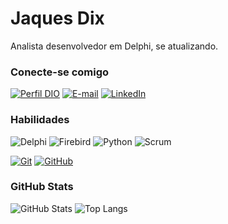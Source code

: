
# Jaques Dix

Analista desenvolvedor em Delphi, se atualizando.

### Conecte-se comigo

[![Perfil DIO](https://img.shields.io/badge/-Meu%20Perfil%20na%20DIO-30A3DC?style=for-the-badge)](https://www.dio.me/users/Jaquesjosijose)
[![E-mail](https://img.shields.io/badge/-Email-000?style=for-the-badge&logo=microsoft-outlook&logoColor=E94D5F)](mailto:jaques.dix1983@gmail.com)
[![LinkedIn](https://img.shields.io/badge/-LinkedIn-000?style=for-the-badge&logo=linkedin&logoColor=30A3DC)](https://www.linkedin.com/in/jaques-dix/)

### Habilidades

![Delphi](https://img.shields.io/badge/Delphi-XE10-blue?style=for-the-badge&logo=delphi&logoColor=30A3DC)
![Firebird](https://img.shields.io/badge/Firebird-4.0-red?style=for-the-badge&logo=mysql&logoColor=E94D5F&link=https%3A%2F%2Ffirebirdsql.org%2F)
![Python](https://img.shields.io/badge/Python--yellow?style=for-the-badge&logo=python&logoColor=30A3DC)
![Scrum](https://img.shields.io/badge/scrum--blue?style=for-the-badge&logo=scrumalliance&logoColor=30A3DC)

[![Git](https://img.shields.io/badge/Git-000?style=for-the-badge&logo=git&logoColor=E94D5F)](https://git-scm.com/doc)
[![GitHub](https://img.shields.io/badge/GitHub-000?style=for-the-badge&logo=github&logoColor=30A3DC)](https://docs.github.com/)

### GitHub Stats

![GitHub Stats](https://github-readme-stats.vercel.app/api?username=jaques-dix&theme=transparent&bg_color=000&border_color=30A3DC&show_icons=true&icon_color=30A3DC&title_color=E94D5F&text_color=FFF)
![Top Langs](https://github-readme-stats-git-masterrstaa-rickstaa.vercel.app/api/top-langs/?username=jaques-dix&layout=compact&bg_color=000&border_color=30A3DC&title_color=E94D5F&text_color=FFF)
